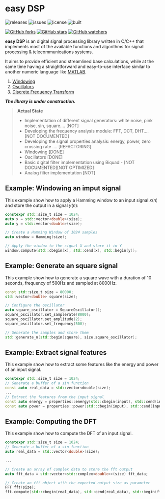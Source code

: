 easy DSP
===================

![releases](https://img.shields.io/github/tag/mohabouje/eDSP.svg)
![issues](https://img.shields.io/github/issues/mohabouje/eDSP.svg)
![license](https://img.shields.io/github/license/mohabouje/eDSP.svg)
![built](https://img.shields.io/badge/built%20with-GCC-6f62ba.svg)

[![GitHub forks](https://img.shields.io/github/forks/mohabouje/eDSP.svg?style=social&label=Fork)]()
[![GitHub stars](https://img.shields.io/github/stars/mohabouje/eDSP.svg?style=social&label=Star)]()
[![GitHub watchers](https://img.shields.io/github/watchers/mohabouje/eDSP.svg?style=social&label=Watch)]()

**easy DSP** is an digital signal processing library written in C/C++ that implements most of the available functions and algorithms for signal processing & telecommunications systems. 

It aims to provide efficient and streamlined base calculations, while at the same time having a straightforward and easy-to-use interface similar to another numeric language like [MATLAB](https://www.mathworks.com/products/matlab.html). 


1. [Windowing](https://github.com/mohabouje/eDSP/wiki/Windowing)
2. [Oscillators](https://github.com/mohabouje/eDSP/wiki/Oscillators)
3. [Discrete Frequency Transform](https://github.com/mohabouje/eDSP/wiki/Discrete-Frequency-Transform)

***The library is under construction.***

><i class="icon-file"></i> **Actual State**
> - Implementation of different signal generators: white noise, pink noise, sin, square.... [NOT]
> - Developing the frequency analysis module: FFT, DCT, DHT.... [NOT DOCUMENTED]
> - Developing the signal properties analysis: energy, power, zero crossing rate .... [REFACTORING]
> - Windowing [DONE]
> - Oscillators [DONE]
> - Basic digital filter implementation using Biquad - [NOT DOCUMENTED][NOT OPTIMIZED]
> - Analog filter implementation [NOT]

## Example: Windowing an imput signal
This example show how to apply a Hamming window to an input signal $x(n)$ and store the output in a signal $y(n)$:
```c++
constexpr std::size_t size = 1024;
auto x = std::vector<double>(size);
auto y = std::vector<double>(size);

// Create a Hamming Window of 1024 samples
auto window = Hamming(size);

// Apply the window to the signal X and store it in Y
window.compute(std::cbegin(x), std::cend(x), std::begin(y));
```
## Example: Generate an square signal
This example show how to generate a square wave with a duration of 10 seconds, frequency of 500Hz and sampled at 8000Hz.
```c++
const std::size_t size = 80000;
std::vector<double> square(size);

// Configure the oscillator
auto square_oscillator = SquareOscillator();
square_oscillator.set_samplerate(8000);
square_oscillator.set_amplitude(2);
square_oscillator.set_frequency(500);

// Generate the samples and store them
std::generate_n(std::begin(square), size,square_oscillator); 
```
## Example: Extract signal features
This example show how to extract some features like the energy and power of an input signal. 

```c++
constexpr std::size_t size = 1024;
// Generate a buffer of a sin function
const auto real_data = std::vector<doubl>(size);
... 
// Extract the features from the input signal
const auto energy = properties::energy(std::cbegin(input), std::cend(input));
const auto power = properties::power(std::cbegin(input), std::cend(input));
```

## Example: Computing the DFT
This example show how to compute the DFT of an input signal.
```c++
constexpr std::size_t size = 1024;
// Generate a buffer of a sin function
auto real_data = std::vector<double>(size);

...

// Create an array of complex data to store the fft output
auto fft_data = std::vector<std::complex<double>>(size) fft_data;

// Create an fft object with the expected output size as parameter
FFT fft(size);
fft.compute(std::cbegin(real_data), std::cend(real_data), std::begin(fft_data));
```
